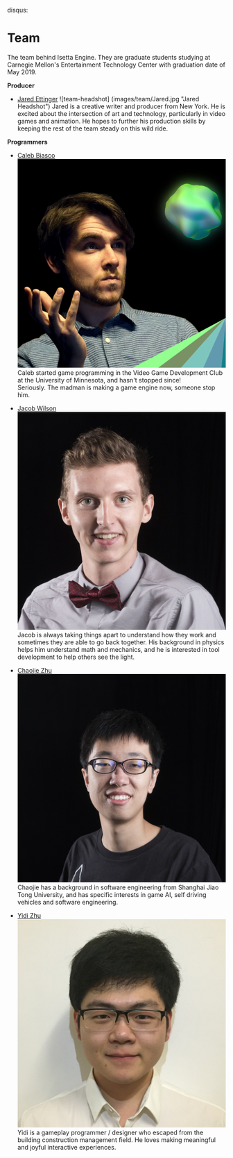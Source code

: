 disqus: 

# Team

The team behind Isetta Engine. They are graduate students studying at Carnegie Mellon's Entertainment Technology Center with graduation date of May 2019.

**Producer**
- [Jared Ettinger](https://jettingerworks.com/)
    ![team-headshot] (images/team/Jared.jpg "Jared Headshot")
    Jared is a creative writer and producer from New York. He is excited about the intersection of art and technology, particularly in video games and animation. He hopes to further his production skills by keeping the rest of the team steady on this wild ride. 

**Programmers**

- [Caleb Biasco](https://calebbiasco.com/)  
    ![team-headshot](images/team/Caleb.png  "Caleb Headshot")  
		Caleb started game programming in the Video Game Development Club at the University of Minnesota, and hasn't stopped since!  
		Seriously. The madman is making a game engine now, someone stop him.

- [Jacob Wilson](http://jacwilso.com/)  
    ![team-headshot](images/team/Jacob.JPG  "Jacob Wilson")
    Jacob is always taking things apart to understand how they work and sometimes they are able to go back together. His background in physics helps him understand math and mechanics, and he is interested in tool development to help others see the light.

- [Chaojie Zhu](http://zcj.io/)  
    ![team-headshot](images/team/Chaojie.jpg "Chaojie Headshot")  
    Chaojie has a background in software engineering from Shanghai Jiao Tong University, and has specific interests in game AI, self driving vehicles and software engineering.

- [Yidi Zhu](http://yidizhu.com/)  
    ![team-headshot](images/team/yidi_color.jpg "Yidi Headshot")  
    Yidi is a gameplay programmer / designer who escaped from the building construction management field. He loves making meaningful and joyful interactive experiences.
